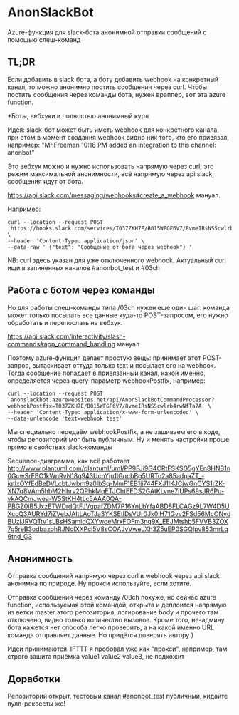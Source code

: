 # AnonSlackBot

Azure-функция для slack-бота анонимной отправки сообщений с помощью слеш-команд

## TL;DR
Если добавить в slack бота, а боту добавить webhook на конкретный канал, то можно анонимно постить сообщения через curl.
Чтобы постить сообщения через команды бота, нужен враппер, вот эта azure function.

*Боты, вебхуки и полностью анонимный курл

Идея: slack-бот может быть иметь webhook для конкретного канала, при этом в момент создания webhook видно ник того, кто его привязал, например:
"Mr.Freeman  10:18 PM added an integration to this channel: anonbot"

Это вебхук можно и нужно использовать напрямую через curl, это режим максимальной анонимности, всё напрямую через api slack, сообщения идут от бота.

https://api.slack.com/messaging/webhooks#create_a_webhook мануал.

Например:
```                                         
curl --location --request POST 'https://hooks.slack.com/services/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' \
--header 'Content-Type: application/json' \
--data-raw ' {"text": "Сообщение от бота через webhook"} '
```

NB: curl здесь указан для уже отключенного webhook.
Актуальный curl ищи в запиненных каналов #anonbot_test и #03ch

## Работа с ботом через команды

Но для работы слеш-команды типа /03ch  нужен еще один шаг: команда может только посылать все данные куда-то POST-запросом, 
его нужно обработать и перепослать на вебхук. 

https://api.slack.com/interactivity/slash-commands#app_command_handling мануал

Поэтому azure-функция делает простую вещь: принимает этот POST-запрос, вытаскивает оттуда только text и посылает его на webhook. 
Тогда сообщение попадает в привязанный канал, какой именно, определяется через query-параметр webhookPostfix,
например:
```
curl --location --request POST 'anonslackbot.azurewebsites.net/api/AnonSlackBotCommandProcessor?webhookPostfix=T037ZKH7E/B015WFGF6V7/8vmeIRsNSScwlrb4rwNfTa7A' \
--header 'Content-Type: application/x-www-form-urlencoded' \
--data-urlencode 'text=webhook test'
```

Мы специально передаём webhookPostfix, а не зашиваем его в коде, чтобы репозиторий мог быть публичным.
Ну и менять настройки проще прямо в свойствах slack-команды

Sequence-диаграмма, как всё работает
http://www.plantuml.com/plantuml/uml/PP9FJi9G4CRtFSKSG5gYEn8HNB1n0GcwSrFBO1kWnRvN18q943UcnYju1IGqcbBg5URTo2a85adpaZT_-iqtlxOYfEdBeDVLcbtJwbm9z0lbSq-MmF1EB1ji744FXJ1lKJCjwGnCYS1rZK-XN7q8VAm5hbM2Hhrv2QRhkMqETJChtEEDS2GAtKLvne7jUPs69sJR6Pu-vkAQCmJwea-W5StKH4tLc5AAA0QA-PBGZ0iB5JxzETWDrdQtFJVqpafZDM7P16YnLbYfaABD8FLCAGz9L7W4D5UXccQ3AURYd7iZVebJAItLAoTJa3YKSEtIDsVUr0Jk0lH71Gvv2FSd56McONydBUzjJRVQTtv1sLBsHSamidQXYwoeMrxFOFm3nq9X_EEJMtshb5FVVB3ZOX7g5reB3odbazohRJNolXXPci5V8sCOAJyVweLXh3Z5uEP0SGQIpv853mrLq6tnd_G3

## Анонимность

Отправка сообщений напрямую через curl в webhook через api slack анонимна по природе. Ну прокси используйте, если хотите. 

Отправка сообщений через команду /03ch похуже, но сейчас azure function, используемая этой командой, открыта и деплоится напрямую из ветки master
этого репозитория, логирование body и прочего там отключено, видно только количество вызовов. Кроме того, не-админу бота кажется нет способа 
легко проверить, а на какой именно URL команда отправляет данные.
Но придётся доверять автору )

Идеи принимаются. IFTTT я пробовал уже как "прокси", например, там строго зашита приёмка value1 value2 value3, не подхожит

## Доработки

Репозиторий открыт, тестовый канал #anonbot_test публичный, кидайте пулл-реквесты же!



